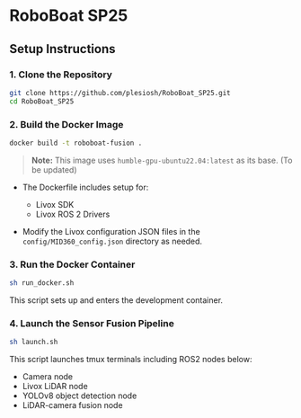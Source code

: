 # RoboBoat SP25


## Setup Instructions

### 1. Clone the Repository

```bash
git clone https://github.com/plesiosh/RoboBoat_SP25.git
cd RoboBoat_SP25
````

### 2. Build the Docker Image

```bash
docker build -t roboboat-fusion .
```

> **Note:** This image uses `humble-gpu-ubuntu22.04:latest` as its base. (To be updated)

* The Dockerfile includes setup for:

  * Livox SDK
  * Livox ROS 2 Drivers

- Modify the Livox configuration JSON files in the `config/MID360_config.json` directory as needed.

### 3. Run the Docker Container

```bash
sh run_docker.sh
```

This script sets up and enters the development container.

### 4. Launch the Sensor Fusion Pipeline

```bash
sh launch.sh
```

This script launches tmux terminals including ROS2 nodes below:

* Camera node
* Livox LiDAR node
* YOLOv8 object detection node
* LiDAR-camera fusion node

